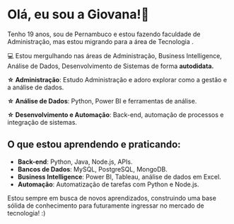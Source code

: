 # Olá, eu sou a Giovana!🌟

Tenho 19 anos, sou de Pernambuco e estou fazendo faculdade de Administração, mas estou migrando para a área de Tecnologia .

💻 Estou mergulhando nas áreas de Administração, Business Intelligence, Análise de Dados, Desenvolvimento de Sistemas de forma **autodidata.**
 
**☆ Administração**: Estudo Administração e adoro explorar como a gestão e a análise de dados.

**☆ Análise de Dados**: Python, Power BI e ferramentas de análise.

**☆ Desenvolvimento e Automação**: Back-end, automação de processos e integração de sistemas.



## O que estou aprendendo e praticando:
- **Back-end**: Python, Java, Node.js, APIs.
- **Bancos de Dados**: MySQL, PostgreSQL, MongoDB.
- **Business Intelligence**: Power BI, Tableau, análise de dados em Excel.
- **Automação**: Automatização de tarefas com Python e Node.js.


Estou sempre em busca de novos aprendizados, construindo uma base sólida de conhecimento para futuramente ingressar no mercado de tecnologia!     :)

